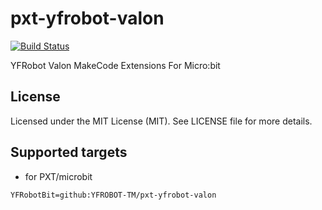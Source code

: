 # pxt-yfrobot-valon

[![Build Status](https://travis-ci.org/1010Technologies/pxt-makerbit-ir-receiver.svg?branch=master)](https://travis-ci.org/1010Technologies/pxt-makerbit-ir-receiver)

YFRobot Valon MakeCode Extensions For Micro:bit

## License

Licensed under the MIT License (MIT). See LICENSE file for more details.

## Supported targets

* for PXT/microbit

```package
YFRobotBit=github:YFROBOT-TM/pxt-yfrobot-valon
```
